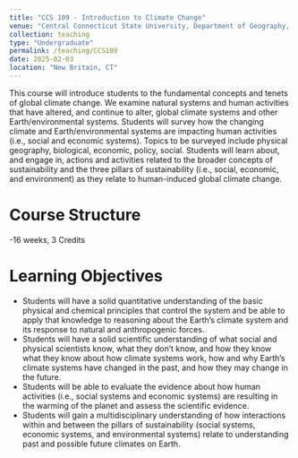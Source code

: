 ```yaml
---
title: "CCS 109 - Introduction to Climate Change"
venue: "Central Connecticut State University, Department of Geography, Anthropology and Tourism"
collection: teaching
type: "Undergraduate"
permalink: /teaching/CCS109
date: 2025-02-03
location: "New Britain, CT"
---
```


This course will introduce students to the fundamental concepts and tenets of global climate change. We examine natural systems and human activities that have altered, and continue to alter, global climate systems and other Earth/environmental systems. Students will survey how the changing climate and Earth/environmental systems are impacting human activities (i.e., social and economic systems). Topics to be surveyed include physical geography, biological, economic, policy, social. Students will learn about, and engage in, actions and activities related to the broader concepts of sustainability and the three pillars of sustainability (i.e., social, economic, and environment) as they relate to human-induced global climate change.

Course Structure
======
-16 weeks, 3 Credits

Learning Objectives
======
- Students will have a solid quantitative understanding of the basic physical and chemical principles that control the system and be able to apply that knowledge to reasoning about the Earth’s climate system and its response to natural and anthropogenic forces.
- Students will have a solid scientific understanding of what social and physical scientists know, what they don’t know, and how they know what they know about how climate systems work, how and why Earth’s climate systems have changed in the past, and how they may change in the future.
- Students will be able to evaluate the evidence about how human activities (i.e., social systems and economic systems) are resulting in the warming of the planet and assess the scientific evidence.
- Students will gain a multidisciplinary understanding of how interactions within and between the pillars of sustainability (social systems, economic systems, and environmental systems) relate to understanding past and possible future climates on Earth.

